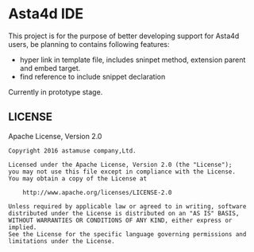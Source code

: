 # Asta4d IDE

This project is for the purpose of better developing support for Asta4d users, be planning to contains following features:

- hyper link in template file, includes sninpet method, extension parent and embed target.
- find reference to include snippet declaration

Currently in prototype stage.

## LICENSE

Apache License, Version 2.0

    Copyright 2016 astamuse company,Ltd.

    Licensed under the Apache License, Version 2.0 (the "License");
    you may not use this file except in compliance with the License.
    You may obtain a copy of the License at

        http://www.apache.org/licenses/LICENSE-2.0

    Unless required by applicable law or agreed to in writing, software
    distributed under the License is distributed on an "AS IS" BASIS,
    WITHOUT WARRANTIES OR CONDITIONS OF ANY KIND, either express or implied.
    See the License for the specific language governing permissions and
    limitations under the License.

